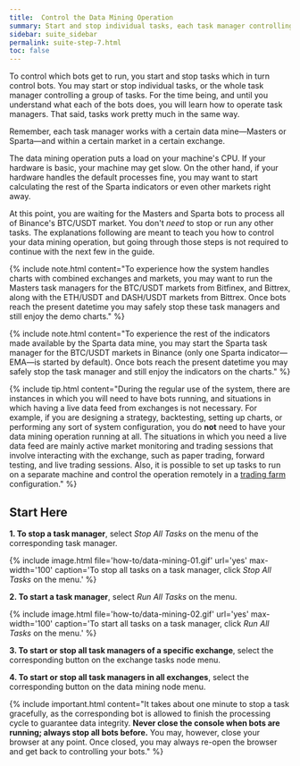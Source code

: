 ```yaml
---
title:  Control the Data Mining Operation
summary: Start and stop individual tasks, each task manager controlling multiple tasks, or all task managers at once.
sidebar: suite_sidebar
permalink: suite-step-7.html
toc: false
---
```


To control which bots get to run, you start and stop <a data-toggle="tooltip" data-original-title="{{site.data.network.task}}">tasks</a> which in turn control bots. You may start or stop individual tasks, or the whole <a data-toggle="tooltip" data-original-title="{{site.data.network.task_manager}}">task manager</a> controlling a group of tasks. For the time being, and until you understand what each of the bots does, you will learn how to operate task managers. That said, tasks work pretty much in the same way. 

Remember, each task manager works with a certain <a data-toggle="tooltip" data-original-title="{{site.data.data_mine.data_mine}}">data mine<a/>&mdash;<a data-toggle="tooltip" data-original-title="{{site.data.concepts.masters_data_mine}}">Masters</a> or <a data-toggle="tooltip" data-original-title="{{site.data.concepts.sparta_data_mine}}">Sparta</a>&mdash;and within a certain <a data-toggle="tooltip" data-original-title="{{site.data.crypto_ecosystem.market}}">market</a> in a certain <a data-toggle="tooltip" data-original-title="{{site.data.crypto_ecosystem.crypto_exchange}}">exchange</a>.

The data mining operation puts a load on your machine's CPU. If your hardware is basic, your machine may get slow. On the other hand, if your hardware handles the default processes fine, you may want to start calculating the rest of the Sparta indicators or even other markets right away. 

At this point, you are waiting for the Masters and Sparta bots to process all of Binance's BTC/USDT market. You don't *need* to stop or run any other tasks. The explanations following are meant to teach you how to control your data mining operation, but going through those steps is not required to continue with the next few in the guide.

{% include note.html content="To experience how the system handles charts with combined exchanges and markets, you may want to run the Masters task managers for the BTC/USDT markets from Bitfinex, and Bittrex, along with the ETH/USDT and DASH/USDT markets from Bittrex. Once bots reach the present datetime you may safely stop these task managers and still enjoy the demo charts." %}

{% include note.html content="To experience the rest of the indicators made available by the Sparta data mine, you may start the Sparta task manager for the BTC/USDT markets in Binance (only one Sparta indicator&mdash;EMA&mdash;is started by default). Once bots reach the present datetime you may safely stop the task manager and still enjoy the indicators on the charts." %}

{% include tip.html content="During the regular use of the system, there are instances in which you will need to have bots running, and situations in which having a live data feed from exchanges is not necessary. For example, if you are designing a strategy, backtesting, setting up charts, or performing any sort of system configuration, you do **not** need to have your data mining operation running at all. The situations in which you need a live data feed are mainly active market monitoring and trading sessions that involve interacting with the exchange, such as paper trading, forward testing, and live trading sessions. Also, it is possible to set up tasks to run on a separate machine and control the operation remotely in a [trading farm](suite-fundamental-trading-farms-concepts.html) configuration." %}



## Start Here

**1. To stop a task manager**, select *Stop All Tasks* on the menu of the corresponding task manager.

{% include image.html file='how-to/data-mining-01.gif' url='yes' max-width='100' caption='To stop all tasks on a task manager, click *Stop All Tasks* on the menu.' %}

**2. To start a task manager**, select *Run All Tasks* on the menu. 

{% include image.html file='how-to/data-mining-02.gif' url='yes' max-width='100' caption='To start all tasks on a task manager, click *Run All Tasks* on the menu.' %}

**3. To start or stop all task managers of a specific exchange**, select the corresponding button on the exchange tasks node menu.

**4. To start or stop all task managers in all exchanges**, select the corresponding button on the data mining node menu.

{% include important.html content="It takes about one minute to stop a task gracefully, as the corresponding bot is allowed to finish the processing cycle to guarantee data integrity. **Never close the console when bots are running; always stop all bots before.** You may, however, close your browser at any point. Once closed, you may always re-open the browser and get back to controlling your bots." %}



